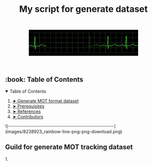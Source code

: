 <h1 align="center"> My script for generate dataset </h1>
</br>
<p align="center"> 
  <img src="images/Signal.gif" alt="Sample signal" width="70%" height="70%">
</p>

<br>

<!-- TABLE OF CONTENTS -->
<h2 id="table-of-contents"> :book: Table of Contents</h2>

<details open="open">
  <summary>Table of Contents</summary>
  <ol>
    <li><a href="#generate mot format dataset"> ➤ Generate MOT format dataset </a></li>
    <li><a href="#generate reid dataset for torchreid"> ➤ Prerequisites</a></li>
    <li><a href="#references"> ➤ References</a></li>
    <li><a href="#contributors"> ➤ Contributors</a></li>
  </ol>
</details>
![-----------------------------------------------------](images/8238923_rainbow-line-png-png-download.png)

<h2> Guild for generate MOT tracking dataset </h2>
1. 

## 

